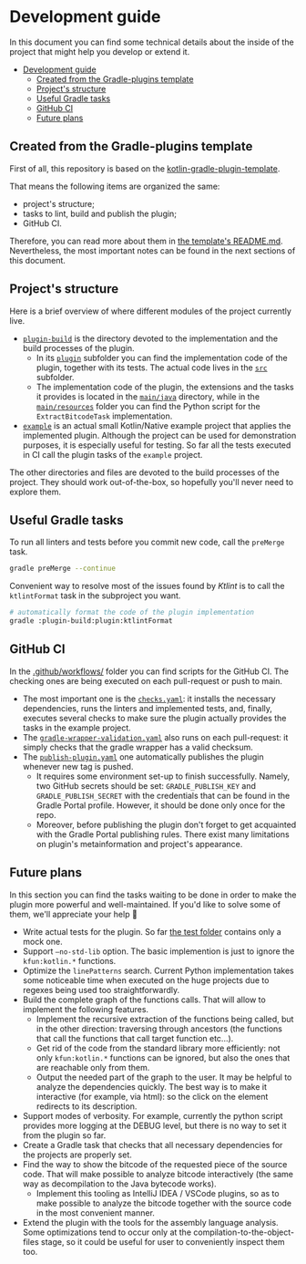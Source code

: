 # Development guide

In this document you can find some technical details about the inside of the project that might help you develop or extend it.

- [Development guide](#development-guide)
  - [Created from the Gradle-plugins template](#created-from-the-gradle-plugins-template)
  - [Project's structure](#projects-structure)
  - [Useful Gradle tasks](#useful-gradle-tasks)
  - [GitHub CI](#github-ci)
  - [Future plans](#future-plans)


## Created from the Gradle-plugins template

First of all, this repository is based on the [kotlin-gradle-plugin-template](https://github.com/cortinico/kotlin-gradle-plugin-template). 

That means the following items are organized the same:
* project's structure;
* tasks to lint, build and publish the plugin;
* GitHub CI.

Therefore, you can read more about them in [the template's README.md](https://github.com/cortinico/kotlin-gradle-plugin-template/blob/main/README.md). Nevertheless, the most important notes can be found in the next sections of this document.

## Project's structure

Here is a brief overview of where different modules of the project currently live.
* [`plugin-build`](./plugin-build/) is the directory devoted to the implementation and the build processes of the plugin.
  * In its [`plugin`](./plugin-build/plugin/) subfolder you can find the implementation code of the plugin, together with its tests. The actual code lives in the [`src`](./plugin-build/plugin/src/) subfolder.  
  * The implementation code of the plugin, the extensions and the tasks it provides is located in the [`main/java`](./plugin-build/plugin/src/main/java/) directory, while in the [`main/resources`](./plugin-build/plugin/src/main/resources/) folder you can find the Python script for the `ExtractBitcodeTask` implementation.
* [`example`](./example/) is an actual small Kotlin/Native example project that applies the implemented plugin. Although the project can be used for demonstration purposes, it is especially useful for testing. So far all the tests executed in CI call the plugin tasks of the `example` project.

The other directories and files are devoted to the build processes of the project. They should work out-of-the-box, so hopefully you'll never need to explore them.

## Useful Gradle tasks 

To run all linters and tests before you commit new code, call the `preMerge` task.
```bash
gradle preMerge --continue
```

Convenient way to resolve most of the issues found by *Ktlint* is to call the `ktlintFormat` task in the subproject you want.
```bash
# automatically format the code of the plugin implementation
gradle :plugin-build:plugin:ktlintFormat
```

## GitHub CI

In the [.github/workflows/](.github/workflows/) folder you can find scripts for the GitHub CI. The checking ones are being executed on each pull-request or push to main.

* The most important one is the [`checks.yaml`](.github/workflows/checks.yaml): it installs the necessary dependencies, runs the linters and implemented tests, and, finally, executes several checks to make sure the plugin actually provides the tasks in the example project.
* The [`gradle-wrapper-validation.yaml`](.github/workflows/gradle-wrapper-validation.yml) also runs on each pull-request: it simply checks that the gradle wrapper has a valid checksum.
* The [`publish-plugin.yaml`](.github/workflows/publish-plugin.yaml) one automatically publishes the plugin whenever new tag is pushed. 
  * It requires some environment set-up to finish successfully. Namely, two GitHub secrets should be set: `GRADLE_PUBLISH_KEY` and `GRADLE_PUBLISH_SECRET` with the credentials that can be found in the Gradle Portal profile. However, it should be done only once for the repo.
  * Moreover, before publishing the plugin don't forget to get acquainted with the Gradle Portal publishing rules. There exist many limitations on plugin's metainformation and project's appearance.

## Future plans

In this section you can find the tasks waiting to be done in order to make the plugin more powerful and well-maintained. If you'd like to solve some of them, we'll appreciate your help 🤍

* Write actual tests for the plugin. So far [the test folder](plugin-build/plugin/src/test/java/org/jetbrains/bitcodetools/plugin/) contains only a mock one.
* Support `–no-std-lib` option. The basic implemention is just to ignore the `kfun:kotlin.*` functions.
* Optimize the `linePatterns` search. Current Python implementation takes some noticeable time when executed on the huge projects due to regexes being used too straightforwardly.
* Build the complete graph of the functions calls. That will allow to implement the following features.
  * Implement the recursive extraction of the functions being called, but in the other direction: traversing through ancestors (the functions that call the functions that call target function etc...).
  * Get rid of the code from the standard library more efficiently: not only `kfun:kotlin.*` functions can be ignored, but also the ones that are reachable only from them.
  * Output the needed part of the graph to the user. It may be helpful to analyze the dependencies quickly. The best way is to make it interactive (for example, via html): so the click on the element redirects to its description.
* Support modes of verbosity. For example, currently the python script provides more logging at the DEBUG level, but there is no way to set it from the plugin so far.
* Create a Gradle task that checks that all necessary dependencies for the projects are properly set.
* Find the way to show the bitcode of the requested piece of the source code. That will make possible to analyze bitcode interactively (the same way as decompilation to the Java bytecode works).
  * Implement this tooling as IntelliJ IDEA / VSCode plugins, so as to make possible to analyze the bitcode together with the source code in the most convenient manner.
* Extend the plugin with the tools for the assembly language analysis. Some optimizations tend to occur only at the compilation-to-the-object-files stage, so it could be useful for user to conveniently inspect them too.
